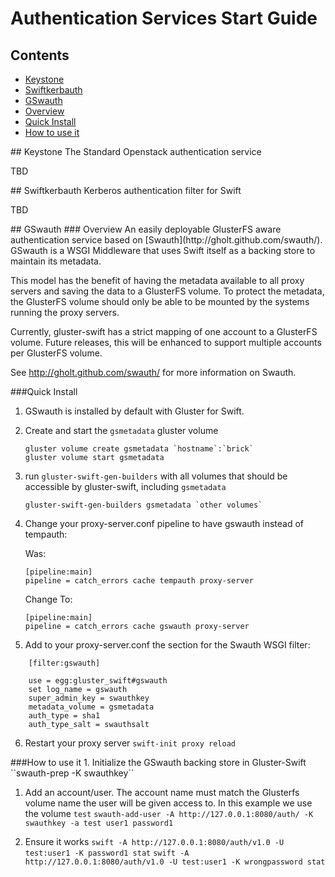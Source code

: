 # Authentication Services Start Guide

## Contents
* [Keystone](#keystone)
* [Swiftkerbauth](#swiftkerbauth)
* [GSwauth](#gswauth)
 * [Overview](#gswauth_overview)
 * [Quick Install](#gswauth_quick_install)
 * [How to use it](#swauth_use)

<a name="keystone" />
## Keystone
The Standard Openstack authentication service

TBD

<a name="swiftkerbauth" />
## Swiftkerbauth
Kerberos authentication filter for Swift

TBD

<a name="gswauth" />
## GSwauth

<a name="gswauth_overview" />
### Overview
An easily deployable GlusterFS aware authentication service based on [Swauth](http://gholt.github.com/swauth/).
GSwauth is a WSGI Middleware that uses Swift itself as a backing store to
maintain its metadata.

This model has the benefit of having the metadata available to all proxy servers
and saving the data to a GlusterFS volume. To protect the metadata, the GlusterFS
volume should only be able to be mounted by the systems running the proxy servers.

Currently, gluster-swift has a strict mapping of one account to a GlusterFS volume.
Future releases, this will be enhanced to support multiple accounts per GlusterFS
volume.

See <http://gholt.github.com/swauth/> for more information on Swauth.

<a name="gswauth_quick_install" />
###Quick Install

1. GSwauth is installed by default with Gluster for Swift.

2. Create and start the `gsmetadata` gluster volume
    ```
    gluster volume create gsmetadata `hostname`:`brick`
    gluster volume start gsmetadata
    ```

3. run `gluster-swift-gen-builders` with all volumes that should be
    accessible by gluster-swift, including `gsmetadata`
    ```
    gluster-swift-gen-builders gsmetadata `other volumes`
    ```

4. Change your proxy-server.conf pipeline to have gswauth instead of tempauth:

    Was:
    ```
    [pipeline:main]
    pipeline = catch_errors cache tempauth proxy-server
    ```
    Change To:
    ```
    [pipeline:main]
    pipeline = catch_errors cache gswauth proxy-server
    ```

5. Add to your proxy-server.conf the section for the Swauth WSGI filter:
```
    [filter:gswauth]

    use = egg:gluster_swift#gswauth
    set log_name = gswauth
    super_admin_key = swauthkey
    metadata_volume = gsmetadata
    auth_type = sha1
    auth_type_salt = swauthsalt
```
6. Restart your proxy server ``swift-init proxy reload``

<a name="swauth_use" />
###How to use it
1. Initialize the GSwauth backing store in Gluster-Swift
    ``swauth-prep -K swauthkey``

1. Add an account/user. The account name must match the Glusterfs volume name
   the user will be given access to. In this example we use the volume ``test``
    ``swauth-add-user -A http://127.0.0.1:8080/auth/ -K swauthkey -a test user1 password1``

1. Ensure it works
    ``swift -A http://127.0.0.1:8080/auth/v1.0 -U test:user1 -K password1 stat``
    ``swift -A http://127.0.0.1:8080/auth/v1.0 -U test:user1 -K wrongpassword stat``
